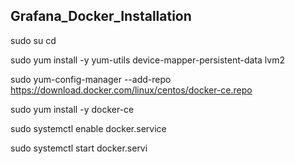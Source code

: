 Grafana_Docker_Installation
---

sudo su
cd

sudo yum install -y yum-utils device-mapper-persistent-data lvm2

sudo yum-config-manager --add-repo https://download.docker.com/linux/centos/docker-ce.repo

sudo yum install -y docker-ce

sudo systemctl enable docker.service

sudo systemctl start docker.servi